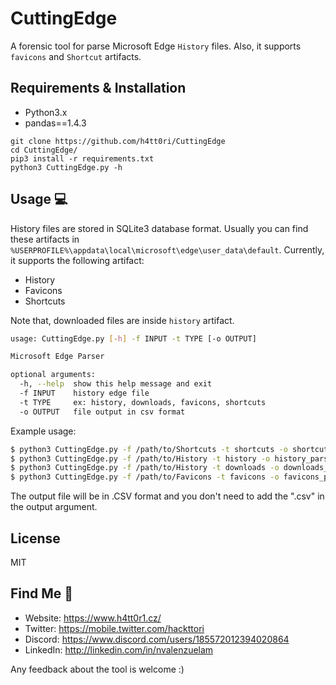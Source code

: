 # CuttingEdge
A forensic tool for parse Microsoft Edge `History` files. Also, it supports `favicons` and `Shortcut` artifacts.

## Requirements & Installation
- Python3.x
- pandas==1.4.3

```
git clone https://github.com/h4tt0ri/CuttingEdge
cd CuttingEdge/
pip3 install -r requirements.txt
python3 CuttingEdge.py -h
```


## Usage 💻
History files are stored in SQLite3 database format. Usually you can find these artifacts in `%USERPROFILE%\appdata\local\microsoft\edge\user_data\default`. Currently, it supports the following artifact:

- History
- Favicons
- Shortcuts

Note that, downloaded files are inside `history` artifact.

```bash
usage: CuttingEdge.py [-h] -f INPUT -t TYPE [-o OUTPUT]

Microsoft Edge Parser

optional arguments:
  -h, --help  show this help message and exit
  -f INPUT    history edge file
  -t TYPE     ex: history, downloads, favicons, shortcuts
  -o OUTPUT   file output in csv format
```

Example usage:

```bash
$ python3 CuttingEdge.py -f /path/to/Shortcuts -t shortcuts -o shortcut_parsed
$ python3 CuttingEdge.py -f /path/to/History -t history -o history_parsed
$ python3 CuttingEdge.py -f /path/to/History -t downloads -o downloads_parsed
$ python3 CuttingEdge.py -f /path/to/Favicons -t favicons -o favicons_parsed
```

The output file will be in .CSV format and you don't need to add the ".csv" in the output argument.

## License
MIT

## Find Me 🦊

- Website: https://www.h4tt0r1.cz/
- Twitter: https://mobile.twitter.com/hackttori
- Discord: https://www.discord.com/users/185572012394020864
- LinkedIn: http://linkedin.com/in/nvalenzuelam

Any feedback about the tool is welcome :)